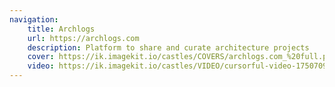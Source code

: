 ```yaml
---
navigation:
    title: Archlogs
    url: https://archlogs.com
    description: Platform to share and curate architecture projects
    cover: https://ik.imagekit.io/castles/COVERS/archlogs.com_%20full.png?updatedAt=1750785498085
    video: https://ik.imagekit.io/castles/VIDEO/cursorful-video-1750709106804.mp4?updatedAt=1750709980684
---
```

